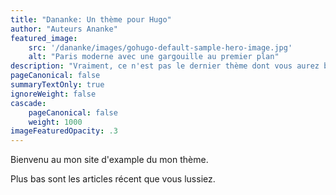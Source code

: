 ```yaml
---
title: "Dananke: Un thème pour Hugo"
author: "Auteurs Ananke"
featured_image:
    src: '/dananke/images/gohugo-default-sample-hero-image.jpg'
    alt: "Paris moderne avec une gargouille au premier plan"
description: "Vraiment, ce n'est pas le dernier thème dont vous aurez besoin."
pageCanonical: false
summaryTextOnly: true
ignoreWeight: false
cascade:
    pageCanonical: false
    weight: 1000
imageFeaturedOpacity: .3
---
```

Bienvenu au mon site d'example du mon thème.

Plus bas sont les articles récent que vous lussiez.
